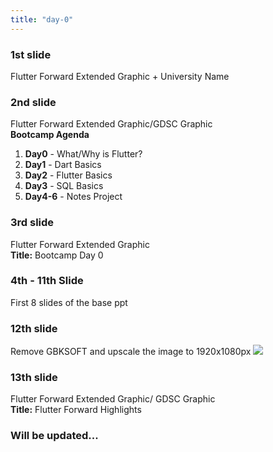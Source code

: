 ```yaml
---
title: "day-0"
---
```



### 1st slide
Flutter Forward Extended Graphic + University Name


### 2nd slide
Flutter Forward Extended Graphic/GDSC Graphic  
**Bootcamp Agenda**
1. **Day0** - What/Why is Flutter?
2. **Day1** - Dart Basics
3. **Day2** - Flutter Basics
4. **Day3** - SQL Basics
5. **Day4-6** - Notes Project



### 3rd slide 
Flutter Forward Extended Graphic  
**Title:** Bootcamp Day 0


### 4th - 11th Slide
First 8 slides of the base ppt


### 12th slide
Remove GBKSOFT and upscale the image to 1920x1080px
![](https://www.altamira.ai/wp-content/uploads/2019/03/Interface.png)


### 13th slide
Flutter Forward Extended Graphic/ GDSC Graphic  
**Title:** Flutter Forward Highlights


### Will be updated...